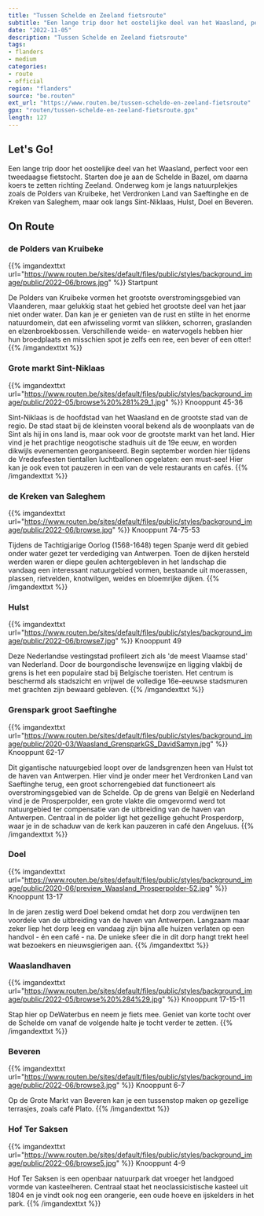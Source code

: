 ```yaml
---
title: "Tussen Schelde en Zeeland fietsroute"
subtitle: "Een lange trip door het oostelijke deel van het Waasland, perfect voor een tweedaagse fietstocht"
date: "2022-11-05"
description: "Tussen Schelde en Zeeland fietsroute"
tags:
- flanders
- medium
categories:
- route
- official
region: "flanders"
source: "be.routen"
ext_url: "https://www.routen.be/tussen-schelde-en-zeeland-fietsroute"
gpx: "routen/tussen-schelde-en-zeeland-fietsroute.gpx"
length: 127
---
```


## Let's Go!

Een lange trip door het oostelijke deel van het Waasland, perfect voor een tweedaagse fietstocht. Starten doe je aan de Schelde in Bazel, om daarna koers te zetten richting Zeeland. Onderweg kom je langs natuurplekjes zoals de Polders van Kruibeke, het Verdronken Land van Saeftinghe en de Kreken van Saleghem, maar ook langs Sint-Niklaas, Hulst, Doel en Beveren.

## On Route

### de Polders van Kruibeke

{{% imgandexttxt url="https://www.routen.be/sites/default/files/public/styles/background_image/public/2022-06/brows.jpg" %}}
Startpunt

De Polders van Kruibeke vormen het grootste overstromingsgebied van Vlaanderen, maar gelukkig staat het gebied het grootste deel van het jaar niet onder water. Dan kan je er genieten van de rust en stilte in het enorme natuurdomein, dat een afwisseling vormt van slikken, schorren, graslanden en elzenbroekbossen. Verschillende weide- en watervogels hebben hier hun broedplaats en misschien spot je zelfs een ree, een bever of een otter!
{{% /imgandexttxt %}}

### Grote markt Sint-Niklaas

{{% imgandexttxt url="https://www.routen.be/sites/default/files/public/styles/background_image/public/2022-05/browse%20%281%29_1.jpg" %}}
Knooppunt 45-36

Sint-Niklaas is de hoofdstad van het Waasland en de grootste stad van de regio. De stad staat bij de kleinsten vooral bekend als de woonplaats van de Sint als hij in ons land is, maar ook voor de grootste markt van het land. Hier vind je het prachtige neogotische stadhuis uit de 19e eeuw, en worden dikwijls evenementen georganiseerd. Begin september worden hier tijdens de Vredesfeesten tientallen luchtballonen opgelaten: een must-see! Hier kan je ook even tot pauzeren in een van de vele restaurants en cafés.
{{% /imgandexttxt %}}

### de Kreken van Saleghem

{{% imgandexttxt url="https://www.routen.be/sites/default/files/public/styles/background_image/public/2022-06/browse.jpg" %}}
Knooppunt 74-75-53

Tijdens de Tachtigjarige Oorlog (1568-1648) tegen Spanje werd dit gebied onder water gezet ter verdediging van Antwerpen. Toen de dijken hersteld werden waren er diepe geulen achtergebleven in het landschap die vandaag een interessant natuurgebied vormen, bestaande uit moerassen, plassen, rietvelden, knotwilgen, weides en bloemrijke dijken.
{{% /imgandexttxt %}}

### Hulst

{{% imgandexttxt url="https://www.routen.be/sites/default/files/public/styles/background_image/public/2022-06/browse7.jpg" %}}
Knooppunt 49

Deze Nederlandse vestingstad profileert zich als 'de meest Vlaamse stad' van Nederland. Door de bourgondische levenswijze en ligging vlakbij de grens is het een populaire stad bij Belgische toeristen. Het centrum is beschermd als stadszicht en vrijwel de volledige 16e-eeuwse stadsmuren met grachten zijn bewaard gebleven.
{{% /imgandexttxt %}}

### Grenspark groot Saeftinghe

{{% imgandexttxt url="https://www.routen.be/sites/default/files/public/styles/background_image/public/2020-03/Waasland_GrensparkGS_DavidSamyn.jpg" %}}
Knooppunt 62-17

Dit gigantische natuurgebied loopt over de landsgrenzen heen van Hulst tot de haven van Antwerpen. Hier vind je onder meer het Verdronken Land van Saeftinghe terug, een groot schorrengebied dat functioneert als overstromingsgebied van de Schelde. Op de grens van België en Nederland vind je de Prosperpolder, een grote vlakte die omgevormd werd tot natuurgebied ter compensatie van de uitbreiding van de haven van Antwerpen. Centraal in de polder ligt het gezellige gehucht Prosperdorp, waar je in de schaduw van de kerk kan pauzeren in café den Angeluus.
{{% /imgandexttxt %}}

### Doel

{{% imgandexttxt url="https://www.routen.be/sites/default/files/public/styles/background_image/public/2020-06/preview_Waasland_Prosperpolder-52.jpg" %}}
Knooppunt 13-17

In de jaren zestig werd Doel bekend omdat het dorp zou verdwijnen ten voordele van de uitbreiding van de haven van Antwerpen. Langzaam maar zeker liep het dorp leeg en vandaag zijn bijna alle huizen verlaten op een handvol - én een café - na. De unieke sfeer die in dit dorp hangt trekt heel wat bezoekers en nieuwsgierigen aan.
{{% /imgandexttxt %}}

### Waaslandhaven

{{% imgandexttxt url="https://www.routen.be/sites/default/files/public/styles/background_image/public/2022-05/browse%20%284%29.jpg" %}}
Knooppunt 17-15-11

Stap hier op DeWaterbus en neem je fiets mee. Geniet van korte tocht over de Schelde om vanaf de volgende halte je tocht verder te zetten.
{{% /imgandexttxt %}}

### Beveren

{{% imgandexttxt url="https://www.routen.be/sites/default/files/public/styles/background_image/public/2022-06/browse3.jpg" %}}
Knooppunt 6-7

Op de Grote Markt van Beveren kan je een tussenstop maken op gezellige terrasjes, zoals café Plato.
{{% /imgandexttxt %}}

### Hof Ter Saksen

{{% imgandexttxt url="https://www.routen.be/sites/default/files/public/styles/background_image/public/2022-06/browse5.jpg" %}}
Knooppunt 4-9

Hof Ter Saksen is een openbaar natuurpark dat vroeger het landgoed vormde van kasteelheren. Centraal staat het neoclassicistische kasteel uit 1804 en je vindt ook nog een orangerie, een oude hoeve en ijskelders in het park.
{{% /imgandexttxt %}}


